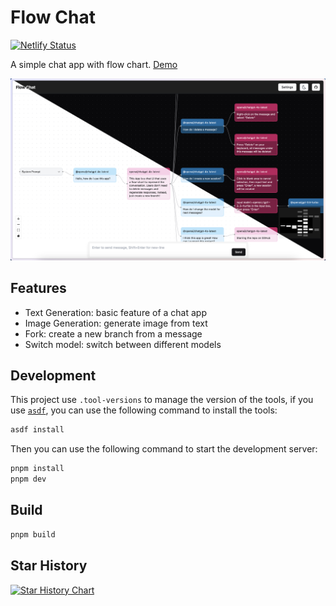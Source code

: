 # Flow Chat

[![Netlify Status](https://api.netlify.com/api/v1/badges/641805a6-407e-4af2-a66f-06385f146717/deploy-status)](https://app.netlify.com/sites/flow-chat/deploys)

A simple chat app with flow chart. [Demo](https://flow-chat.lemonneko.moe/)

![demo](./flow-chat-demo.png)

## Features

- Text Generation: basic feature of a chat app
- Image Generation: generate image from text
- Fork: create a new branch from a message
- Switch model: switch between different models

## Development

This project use `.tool-versions` to manage the version of the tools, if you use [`asdf`](https://asdf-vm.com/), you can use the following command to install the tools:

```bash
asdf install
```

Then you can use the following command to start the development server:

```bash
pnpm install
pnpm dev
```

## Build

```bash
pnpm build
```

## Star History

[![Star History Chart](https://api.star-history.com/svg?repos=LemonNekoGH/flow-chat&type=Date)](https://www.star-history.com/#LemonNekoGH/flow-chat&Date)
